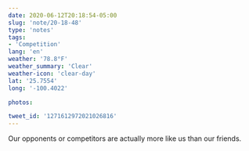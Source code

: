 ```yaml
---
date: 2020-06-12T20:18:54-05:00
slug: 'note/20-18-48'
type: 'notes'
tags:
- 'Competition'
lang: 'en'
weather: '78.8°F'
weather_summary: 'Clear'
weather-icon: 'clear-day'
lat: '25.7554'
long: '-100.4022'

photos:

tweet_id: '1271612972021026816'
---
```

Our opponents or competitors are actually more like us than our friends. 